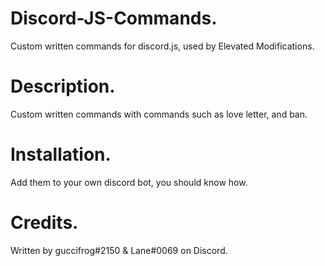 # Discord-JS-Commands.
Custom written commands for discord.js, used by Elevated Modifications.

# Description.
Custom written commands with commands such as love letter, and ban.

# Installation.
Add them to your own discord bot, you should know how.

# Credits.
Written by guccifrog#2150 & Lane#0069 on Discord.
